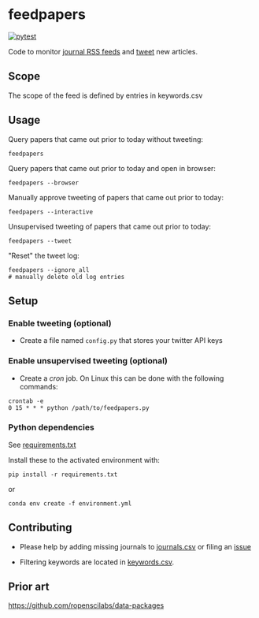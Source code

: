 # feedpapers

[![pytest](https://github.com/feedpapers/feedpapers/actions/workflows/pytest.yml/badge.svg)](https://github.com/feedpapers/feedpapers/actions/workflows/pytest.yml)

Code to monitor [journal RSS feeds](feedpapers/journals.csv) and [tweet](https://twitter.com/limno_papers) new articles.

## Scope

The scope of the feed is defined by entries in keywords.csv 

## Usage

Query papers that came out prior to today without tweeting:

`feedpapers`

Query papers that came out prior to today and open in browser:

`feedpapers --browser`

Manually approve tweeting of papers that came out prior to today:

`feedpapers --interactive`

Unsupervised tweeting of papers that came out prior to today:

`feedpapers --tweet`

"Reset" the tweet log:
```shell
feedpapers --ignore_all
# manually delete old log entries
```

## Setup

### Enable tweeting (optional)

* Create a file named `config.py` that stores your twitter API keys

### Enable unsupervised tweeting (optional)

* Create a _cron_ job. On Linux this can be done with the following commands:

```
crontab -e 
0 15 * * * python /path/to/feedpapers.py
```

### Python dependencies

See [requirements.txt](requirements.txt)

Install these to the activated environment with:

`pip install -r requirements.txt`

or

`conda env create -f environment.yml`

## Contributing

* Please help by adding missing journals to [journals.csv](journals.csv) or filing an [issue](https://github.com/jsta/feedpapers/issues)

* Filtering keywords are located in [keywords.csv](keywords.csv).

## Prior art

https://github.com/ropenscilabs/data-packages
